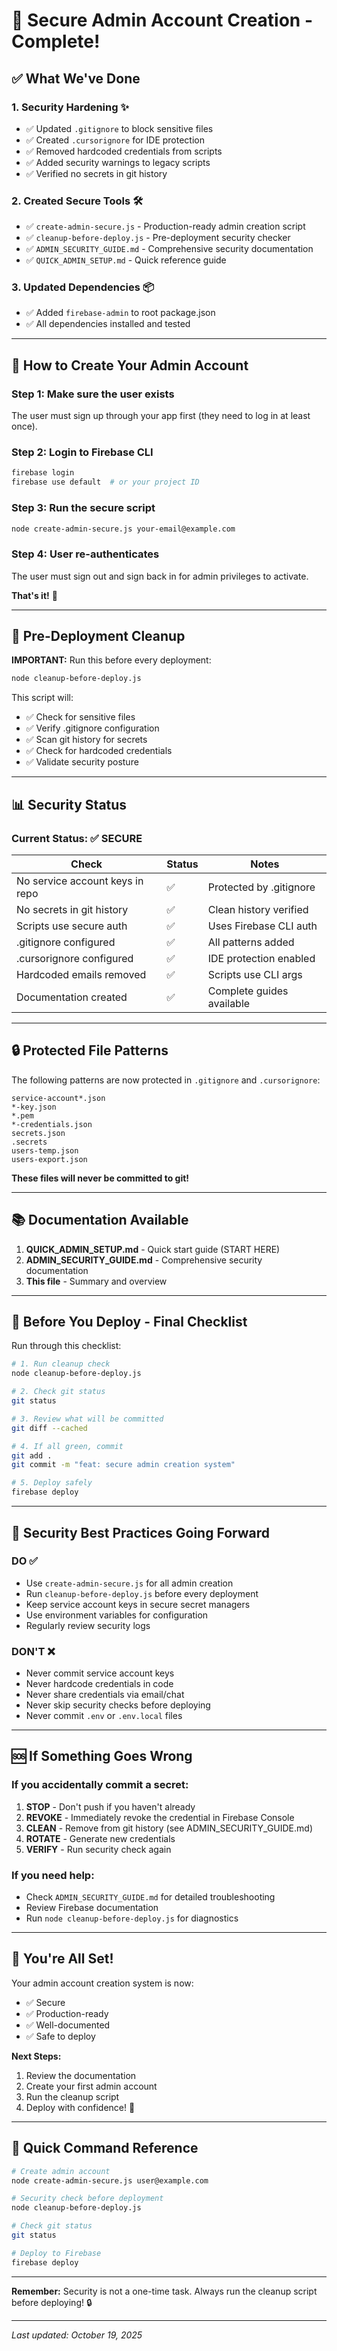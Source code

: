 # 🎉 Secure Admin Account Creation - Complete!

## ✅ What We've Done

### 1. Security Hardening ✨
- ✅ Updated `.gitignore` to block sensitive files
- ✅ Created `.cursorignore` for IDE protection
- ✅ Removed hardcoded credentials from scripts
- ✅ Added security warnings to legacy scripts
- ✅ Verified no secrets in git history

### 2. Created Secure Tools 🛠️
- ✅ `create-admin-secure.js` - Production-ready admin creation script
- ✅ `cleanup-before-deploy.js` - Pre-deployment security checker
- ✅ `ADMIN_SECURITY_GUIDE.md` - Comprehensive security documentation
- ✅ `QUICK_ADMIN_SETUP.md` - Quick reference guide

### 3. Updated Dependencies 📦
- ✅ Added `firebase-admin` to root package.json
- ✅ All dependencies installed and tested

---

## 🚀 How to Create Your Admin Account

### Step 1: Make sure the user exists
The user must sign up through your app first (they need to log in at least once).

### Step 2: Login to Firebase CLI
```bash
firebase login
firebase use default  # or your project ID
```

### Step 3: Run the secure script
```bash
node create-admin-secure.js your-email@example.com
```

### Step 4: User re-authenticates
The user must sign out and sign back in for admin privileges to activate.

**That's it!** 🎉

---

## 🧹 Pre-Deployment Cleanup

**IMPORTANT:** Run this before every deployment:

```bash
node cleanup-before-deploy.js
```

This script will:
- ✅ Check for sensitive files
- ✅ Verify .gitignore configuration
- ✅ Scan git history for secrets
- ✅ Check for hardcoded credentials
- ✅ Validate security posture

---

## 📊 Security Status

### Current Status: ✅ SECURE

| Check | Status | Notes |
|-------|--------|-------|
| No service account keys in repo | ✅ | Protected by .gitignore |
| No secrets in git history | ✅ | Clean history verified |
| Scripts use secure auth | ✅ | Uses Firebase CLI auth |
| .gitignore configured | ✅ | All patterns added |
| .cursorignore configured | ✅ | IDE protection enabled |
| Hardcoded emails removed | ✅ | Scripts use CLI args |
| Documentation created | ✅ | Complete guides available |

---

## 🔒 Protected File Patterns

The following patterns are now protected in `.gitignore` and `.cursorignore`:

```
service-account*.json
*-key.json
*.pem
*-credentials.json
secrets.json
.secrets
users-temp.json
users-export.json
```

**These files will never be committed to git!**

---

## 📚 Documentation Available

1. **QUICK_ADMIN_SETUP.md** - Quick start guide (START HERE)
2. **ADMIN_SECURITY_GUIDE.md** - Comprehensive security documentation
3. **This file** - Summary and overview

---

## 🎯 Before You Deploy - Final Checklist

Run through this checklist:

```bash
# 1. Run cleanup check
node cleanup-before-deploy.js

# 2. Check git status
git status

# 3. Review what will be committed
git diff --cached

# 4. If all green, commit
git add .
git commit -m "feat: secure admin creation system"

# 5. Deploy safely
firebase deploy
```

---

## 🔐 Security Best Practices Going Forward

### DO ✅
- Use `create-admin-secure.js` for all admin creation
- Run `cleanup-before-deploy.js` before every deployment
- Keep service account keys in secure secret managers
- Use environment variables for configuration
- Regularly review security logs

### DON'T ❌
- Never commit service account keys
- Never hardcode credentials in code
- Never share credentials via email/chat
- Never skip security checks before deploying
- Never commit `.env` or `.env.local` files

---

## 🆘 If Something Goes Wrong

### If you accidentally commit a secret:

1. **STOP** - Don't push if you haven't already
2. **REVOKE** - Immediately revoke the credential in Firebase Console
3. **CLEAN** - Remove from git history (see ADMIN_SECURITY_GUIDE.md)
4. **ROTATE** - Generate new credentials
5. **VERIFY** - Run security check again

### If you need help:
- Check `ADMIN_SECURITY_GUIDE.md` for detailed troubleshooting
- Review Firebase documentation
- Run `node cleanup-before-deploy.js` for diagnostics

---

## 🎉 You're All Set!

Your admin account creation system is now:
- ✅ Secure
- ✅ Production-ready
- ✅ Well-documented
- ✅ Safe to deploy

**Next Steps:**
1. Review the documentation
2. Create your first admin account
3. Run the cleanup script
4. Deploy with confidence! 🚀

---

## 📝 Quick Command Reference

```bash
# Create admin account
node create-admin-secure.js user@example.com

# Security check before deployment
node cleanup-before-deploy.js

# Check git status
git status

# Deploy to Firebase
firebase deploy
```

---

**Remember:** Security is not a one-time task. Always run the cleanup script before deploying! 🔒

---

*Last updated: October 19, 2025*

